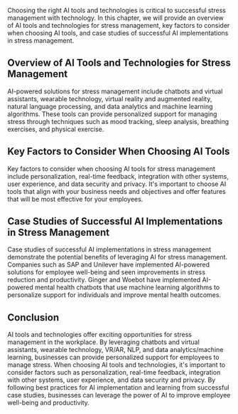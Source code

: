 
Choosing the right AI tools and technologies is critical to successful stress management with technology. In this chapter, we will provide an overview of AI tools and technologies for stress management, key factors to consider when choosing AI tools, and case studies of successful AI implementations in stress management.

Overview of AI Tools and Technologies for Stress Management
-----------------------------------------------------------

AI-powered solutions for stress management include chatbots and virtual assistants, wearable technology, virtual reality and augmented reality, natural language processing, and data analytics and machine learning algorithms. These tools can provide personalized support for managing stress through techniques such as mood tracking, sleep analysis, breathing exercises, and physical exercise.

Key Factors to Consider When Choosing AI Tools
----------------------------------------------

Key factors to consider when choosing AI tools for stress management include personalization, real-time feedback, integration with other systems, user experience, and data security and privacy. It's important to choose AI tools that align with your business needs and objectives and offer features that will be most effective for your employees.

Case Studies of Successful AI Implementations in Stress Management
------------------------------------------------------------------

Case studies of successful AI implementations in stress management demonstrate the potential benefits of leveraging AI for stress management. Companies such as SAP and Unilever have implemented AI-powered solutions for employee well-being and seen improvements in stress reduction and productivity. Ginger and Woebot have implemented AI-powered mental health chatbots that use machine learning algorithms to personalize support for individuals and improve mental health outcomes.

Conclusion
----------

AI tools and technologies offer exciting opportunities for stress management in the workplace. By leveraging chatbots and virtual assistants, wearable technology, VR/AR, NLP, and data analytics/machine learning, businesses can provide personalized support for employees to manage stress. When choosing AI tools and technologies, it's important to consider factors such as personalization, real-time feedback, integration with other systems, user experience, and data security and privacy. By following best practices for AI implementation and learning from successful case studies, businesses can leverage the power of AI to improve employee well-being and productivity.
